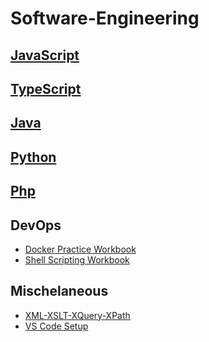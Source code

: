 # Software-Engineering
## [JavaScript](https://github.com/paulAlexSerban/JavaScript-Software-Engineering)
## [TypeScript](https://github.com/paulAlexSerban/TypeScript-Software-Engineering)

## [Java](https://github.com/paulAlexSerban/Java-Software-Engineering)

## [Python](https://github.com/paulAlexSerban/Python-Software-Engineering)

## [Php](https://github.com/paulAlexSerban/Php-Software-Engineering)

## DevOps
* [Docker Practice Workbook](https://github.com/paulAlexSerban/docker-practice-workbook)
* [Shell Scripting Workbook](https://github.com/paulAlexSerban/Shell-Scripting-Workbook)


## Mischelaneous
* [XML-XSLT-XQuery-XPath](https://github.com/paulAlexSerban/XML-XSLT-XQuery-xPath)
* [VS Code Setup](https://github.com/paulAlexSerban/VS-Code_Setup)
